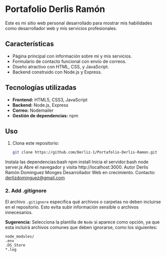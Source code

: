 # Portafolio Derlis Ramón

Este es mi sitio web personal desarrollado para mostrar mis habilidades como desarrollador web y mis servicios profesionales.

## Características
- Página principal con información sobre mí y mis servicios.
- Formulario de contacto funcional con envío de correos.
- Diseño atractivo con HTML, CSS, y JavaScript.
- Backend construido con Node.js y Express.

## Tecnologías utilizadas
- **Frontend:** HTML5, CSS3, JavaScript
- **Backend:** Node.js, Express
- **Correo:** Nodemailer
- **Gestión de dependencias:** npm

## Uso
1. Clona este repositorio:
   ```bash
   git clone https://github.com/Derliz-1/Portafolio-Derlis-Ramon.git
Instala las dependencias:bash
npm install
Inicia el servidor:bash
node server.js
Abre el navegador y visita http://localhost:3000.
Autor
Derlis Ramón Dominguez Monges
Desarrollador Web en crecimiento. Contacto: derlizdominguez@gmail.com

### **2. Add .gitignore**
El archivo `.gitignore` especifica qué archivos o carpetas no deben incluirse en el repositorio. Esto evita subir información sensible o archivos innecesarios.

**Sugerencia:**
Selecciona la plantilla de `Node` si aparece como opción, ya que esta incluirá archivos comunes que deben ignorarse, como los siguientes:

```plaintext
node_modules/
.env
.DS_Store
*.log
